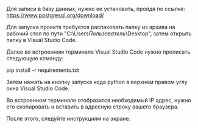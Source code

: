 Для записи в базу данных, нужно ее установить, пройдя по ссылке: https://www.postgresql.org/download/

Для запуска проекта требуется распаковать папку из архива на рабочий стол по пути "C:\Users*Пользователь*\Desktop", затем открыть папку в Visual Studio Code. 

Далее во встроенном терминале Visual Studio Code нужно прописать следующую команду:

pip install -r requirements.txt

Затем нажать на кнопку запуска кода python в верхнем правом углу окна Visual Studio Code.

Во встроенном терминале отобразится необходимый IP адрес, нужно его скопировать и вставить в адресную строку вашего браузера.

После этого, следуйте инструкциям на экране.
